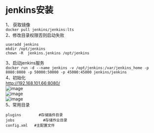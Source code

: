 jenkins安装
==========
1、 获取镜像  
``` docker pull jenkins/jenkins:lts ```  
2、修改目录权限否则启动失败  
```
useradd jenkins
mkdir /opt/jenkins
chown -R  jenkins.jenkins /opt/jenkins
```  
3、启动jenkins服务  
``` docker run -d --name jenkins -v /opt/jenkins:/var/jenkins_home -p 8080:8080 -p 50000:50000 -p 45000:45000 jenkins/jenkins ```  
4、初始化  
http://192.168.101.66:8080/  
![image](https://github.com/mykubernetes/linux-install/blob/master/image/jenkins1.png)  
![image](https://github.com/mykubernetes/linux-install/blob/master/image/jenkins2.png)  
![image](https://github.com/mykubernetes/linux-install/blob/master/image/jenkins3.png)  
5、常用目录
```
plugins        #存储插件目录
jobs             #存储作业目录
config.xml   #主配置文件
```
